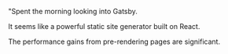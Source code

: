 "Spent the morning looking into Gatsby.

It seems like a powerful static site generator built on React.

The performance gains from pre-rendering pages are significant.